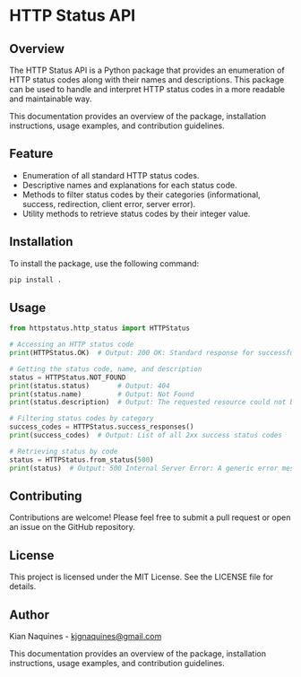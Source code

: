﻿# HTTP Status API

## Overview

The HTTP Status API is a Python package that provides an enumeration of HTTP status codes along with their names and descriptions. This package can be used to handle and interpret HTTP status codes in a more readable and maintainable way.

This documentation provides an overview of the package, installation instructions, usage examples, and contribution guidelines.

## Feature

- Enumeration of all standard HTTP status codes.
- Descriptive names and explanations for each status code.
- Methods to filter status codes by their categories (informational, success, redirection, client error, server error).
- Utility methods to retrieve status codes by their integer value.

## Installation

To install the package, use the following command:

```sh
pip install .
```

## Usage

```python
from httpstatus.http_status import HTTPStatus

# Accessing an HTTP status code
print(HTTPStatus.OK)  # Output: 200 OK: Standard response for successful HTTP requests.

# Getting the status code, name, and description
status = HTTPStatus.NOT_FOUND
print(status.status)       # Output: 404
print(status.name)         # Output: Not Found
print(status.description)  # Output: The requested resource could not be found but may be available in the future.

# Filtering status codes by category
success_codes = HTTPStatus.success_responses()
print(success_codes)  # Output: List of all 2xx success status codes

# Retrieving status by code
status = HTTPStatus.from_status(500)
print(status)  # Output: 500 Internal Server Error: A generic error message, given when an unexpected condition was encountered.
```

## Contributing

Contributions are welcome! Please feel free to submit a pull request or open an issue on the GitHub repository.

## License
This project is licensed under the MIT License. See the LICENSE file for details.

## Author
Kian Naquines - kjgnaquines@gmail.com

This documentation provides an overview of the package, installation instructions, usage examples, and contribution guidelines.

